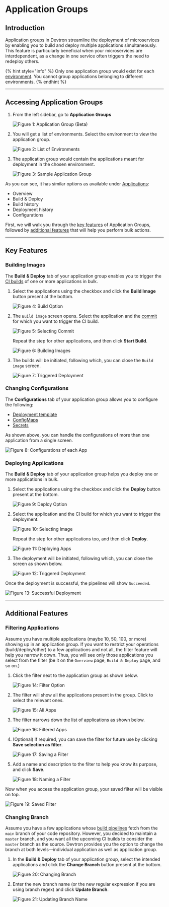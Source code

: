 # Application Groups

## Introduction

Application groups in Devtron streamline the deployment of microservices by enabling you to build and deploy multiple applications simultaneously. This feature is particularly beneficial when your microservices are interdependent, as a change in one service often triggers the need to redeploy others.

{% hint style="info" %}
Only one application group would exist for each [environment](../reference/glossary.md#environment). You cannot group applications belonging to different environments.
{% endhint %}

---

## Accessing Application Groups

1. From the left sidebar, go to **Application Groups**

    ![Figure 1: Application Group (Beta)](https://devtron-public-asset.s3.us-east-2.amazonaws.com/images/application-groups/app-group-tab.jpg)

2. You will get a list of environments. Select the environment to view the application group.

    ![Figure 2: List of Environments](https://devtron-public-asset.s3.us-east-2.amazonaws.com/images/application-groups/app-groups.jpg)

3. The application group would contain the applications meant for deployment in the chosen environment.

    ![Figure 3: Sample Application Group](https://devtron-public-asset.s3.us-east-2.amazonaws.com/images/application-groups/app-group-overview.jpg)

As you can see, it has similar options as available under [Applications](./applications.md):
* Overview
* Build & Deploy
* Build history
* Deployment history
* Configurations

First, we will walk you through the [key features](#key-features) of Application Groups, followed by [additional features](#additional-features) that will help you perform bulk actions.

---

## Key Features

### Building Images

The **Build & Deploy** tab of your application group enables you to trigger the [CI builds](../reference/glossary.md#image) of one or more applications in bulk.

1. Select the applications using the checkbox and click the **Build Image** button present at the bottom.

    ![Figure 4: Build Option](https://devtron-public-asset.s3.us-east-2.amazonaws.com/images/application-groups/select-app.jpg)

2. The `Build image` screen opens. Select the application and the [commit](../reference/glossary.md#commit-hash) for which you want to trigger the CI build.

    ![Figure 5: Selecting Commit](https://devtron-public-asset.s3.us-east-2.amazonaws.com/images/application-groups/select-commit-1.jpg)

    Repeat the step for other applications, and then click **Start Build**.

    ![Figure 6: Building Images](https://devtron-public-asset.s3.us-east-2.amazonaws.com/images/application-groups/select-commit-2.jpg)

3. The builds will be initiated, following which, you can close the `Build image` screen.

    ![Figure 7: Triggered Deployment](https://devtron-public-asset.s3.us-east-2.amazonaws.com/images/application-groups/build-image.jpg)


### Changing Configurations

The **Configurations** tab of your application group allows you to configure the following:

* [Deployment template](../reference/glossary.md#base-deployment-template)
* [ConfigMaps](../reference/glossary.md#configmaps)
* [Secrets](../reference/glossary.md#secrets)

As shown above, you can handle the configurations of more than one application from a single screen.

![Figure 8: Configurations of each App](https://devtron-public-asset.s3.us-east-2.amazonaws.com/images/application-groups/configurations.jpg)


### Deploying Applications

The **Build & Deploy** tab of your application group helps you deploy one or more applications in bulk.

1. Select the applications using the checkbox and click the **Deploy** button present at the bottom.

    ![Figure 9: Deploy Option](https://devtron-public-asset.s3.us-east-2.amazonaws.com/images/application-groups/select-app-deploy.jpg)

2. Select the application and the CI build for which you want to trigger the deployment.

    ![Figure 10: Selecting Image](https://devtron-public-asset.s3.us-east-2.amazonaws.com/images/application-groups/select-image-1.jpg)

    Repeat the step for other applications too, and then click **Deploy**.

    ![Figure 11: Deploying Apps](https://devtron-public-asset.s3.us-east-2.amazonaws.com/images/application-groups/select-image-2.jpg)

3. The deployment will be initiated, following which, you can close the screen as shown below.

    ![Figure 12: Triggered Deployment](https://devtron-public-asset.s3.us-east-2.amazonaws.com/images/application-groups/deploy-app.jpg)

Once the deployment is successful, the pipelines will show `Succeeded`.

![Figure 13: Successful Deployment](https://devtron-public-asset.s3.us-east-2.amazonaws.com/images/application-groups/successful.jpg)

---

## Additional Features

### Filtering Applications

Assume you have multiple applications (maybe 10, 50, 100, or more) showing up in an application group. If you want to restrict your operations (build/deploy/other) to a few applications and not all, the filter feature will help you narrow it down. Thus, you will see only those applications you select from the filter (be it on the `Overview` page, `Build & Deploy` page, and so on.)

1. Click the filter next to the application group as shown below.

    ![Figure 14: Filter Option](https://devtron-public-asset.s3.us-east-2.amazonaws.com/images/application-groups/app-filter-1.jpg)

2. The filter will show all the applications present in the group. Click to select the relevant ones.

    ![Figure 15: All Apps](https://devtron-public-asset.s3.us-east-2.amazonaws.com/images/application-groups/app-filter-2.jpg)

3. The filter narrows down the list of applications as shown below.

    ![Figure 16: Filtered Apps](https://devtron-public-asset.s3.us-east-2.amazonaws.com/images/application-groups/app-filter-3.jpg)

4. (Optional) If required, you can save the filter for future use by clicking **Save selection as filter**.

    ![Figure 17: Saving a Filter](https://devtron-public-asset.s3.us-east-2.amazonaws.com/images/application-groups/save-filter.jpg)

5. Add a name and description to the filter to help you know its purpose, and click **Save**.

    ![Figure 18: Naming a Filter](https://devtron-public-asset.s3.us-east-2.amazonaws.com/images/application-groups/save-filter-2.jpg)

Now when you access the application group, your saved filter will be visible on top.

![Figure 19: Saved Filter](https://devtron-public-asset.s3.us-east-2.amazonaws.com/images/application-groups/save-filter-3.jpg)


### Changing Branch

Assume you have a few applications whose [build pipelines](../reference/glossary.md#build-pipeline) fetch from the `main` branch of your code repository. However, you decided to maintain a `master` branch, and you want all the upcoming CI builds to consider the `master` branch as the source. Devtron provides you the option to change the branch at both levels—individual application as well as application group.

1. In the **Build & Deploy** tab of your application group, select the intended applications and click the **Change Branch** button present at the bottom.

    ![Figure 20: Changing Branch](https://devtron-public-asset.s3.us-east-2.amazonaws.com/images/application-groups/change-branch.jpg)

2. Enter the new branch name (or the new regular expression if you are using branch regex) and click **Update Branch**.

    ![Figure 21: Updating Branch Name](https://devtron-public-asset.s3.us-east-2.amazonaws.com/images/application-groups/update-branch.jpg)